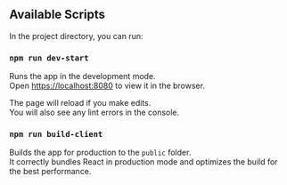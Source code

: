 ## Available Scripts

In the project directory, you can run:

### `npm run dev-start`

Runs the app in the development mode.\
Open [https://localhost:8080](https://localhost:8080/) to view it in the browser.

The page will reload if you make edits.\
You will also see any lint errors in the console.

### `npm run build-client`

Builds the app for production to the `public` folder.\
It correctly bundles React in production mode and optimizes the build for the best performance.

